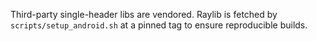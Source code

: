 Third-party single-header libs are vendored.
Raylib is fetched by `scripts/setup_android.sh` at a pinned tag to ensure reproducible builds.
